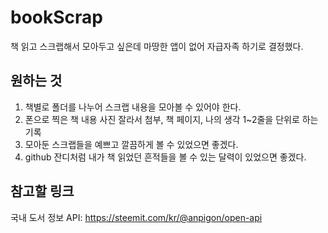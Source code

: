 # bookScrap

책 읽고 스크랩해서 모아두고 싶은데 마땅한 앱이 없어 자급자족 하기로 결정했다.

## 원하는 것

1. 책별로 폴더를 나누어 스크랩 내용을 모아볼 수 있어야 한다.
2. 폰으로 찍은 책 내용 사진 잘라서 첨부, 책 페이지, 나의 생각 1~2줄을 단위로 하는 기록
3. 모아둔 스크랩들을 예쁘고 깔끔하게 볼 수 있었으면 좋겠다.
4. github 잔디처럼 내가 책 읽었던 흔적들을 볼 수 있는 달력이 있었으면 좋겠다.

## 참고할 링크

국내 도서 정보 API: https://steemit.com/kr/@anpigon/open-api
